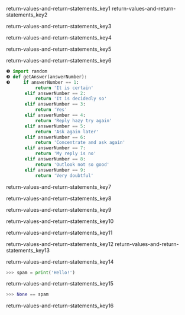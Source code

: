 return-values-and-return-statements_key1
return-values-and-return-statements_key2


return-values-and-return-statements_key3


return-values-and-return-statements_key4


return-values-and-return-statements_key5


return-values-and-return-statements_key6


```python
❶ import random
❷ def getAnswer(answerNumber):
❸     if answerNumber == 1:
           return 'It is certain'
       elif answerNumber == 2:
           return 'It is decidedly so'
       elif answerNumber == 3:
           return 'Yes'
       elif answerNumber == 4:
           return 'Reply hazy try again'
       elif answerNumber == 5:
           return 'Ask again later'
       elif answerNumber == 6:
           return 'Concentrate and ask again'
       elif answerNumber == 7:
           return 'My reply is no'
       elif answerNumber == 8:
           return 'Outlook not so good'
       elif answerNumber == 9:
           return 'Very doubtful'
```
return-values-and-return-statements_key7


return-values-and-return-statements_key8


return-values-and-return-statements_key9



return-values-and-return-statements_key10



return-values-and-return-statements_key11


return-values-and-return-statements_key12
return-values-and-return-statements_key13


return-values-and-return-statements_key14


```python
>>> spam = print('Hello!')
```
return-values-and-return-statements_key15
```python
>>> None == spam
```
return-values-and-return-statements_key16
